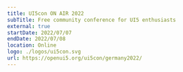 ```yaml
---
title: UI5con ON AIR 2022
subTitle: Free community conference for UI5 enthusiasts
external: true
startDate: 2022/07/07 
endDate: 2022/07/08 
location: Online
logo: ./logos/ui5con.svg
url: https://openui5.org/ui5con/germany2022/
---
```

